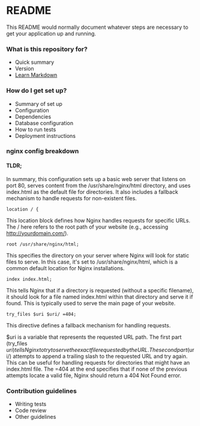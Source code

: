 # README #

This README would normally document whatever steps are necessary to get your application up and running.

### What is this repository for? ###

* Quick summary
* Version
* [Learn Markdown](https://bitbucket.org/tutorials/markdowndemo)

### How do I get set up? ###

* Summary of set up
* Configuration
* Dependencies
* Database configuration
* How to run tests
* Deployment instructions


### nginx config breakdown

#### TLDR;
In summary, this configuration sets up a basic web server that listens on port 80, serves content from the /usr/share/nginx/html directory, and uses index.html as the default file for directories. It also includes a fallback mechanism to handle requests for non-existent files.


`location / {`

This location block defines how Nginx handles requests for specific URLs. The / here refers to the root path of your website (e.g., accessing http://yourdomain.com/).


`root /usr/share/nginx/html;`

This specifies the directory on your server where Nginx will look for static files to serve. In this case, it's set to /usr/share/nginx/html, which is a common default location for Nginx installations.

`index index.html;`

This tells Nginx that if a directory is requested (without a specific filename), it should look for a file named index.html within that directory and serve it if found. This is typically used to serve the main page of your website.

`try_files $uri $uri/ =404;`

This directive defines a fallback mechanism for handling requests.

$uri is a variable that represents the requested URL path. The first part (try_files $uri) tells Nginx to try to serve the exact file requested by the URL. The second part ($uri/) attempts to append a trailing slash to the requested URL and try again. This can be useful for handling requests for directories that might have an index.html file. The =404 at the end specifies that if none of the previous attempts locate a valid file, Nginx should return a 404 Not Found error.


### Contribution guidelines ###

* Writing tests
* Code review
* Other guidelines